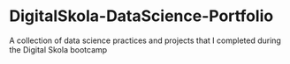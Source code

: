 # DigitalSkola-DataScience-Portfolio
A collection of data science practices and projects that I completed during the Digital Skola bootcamp
